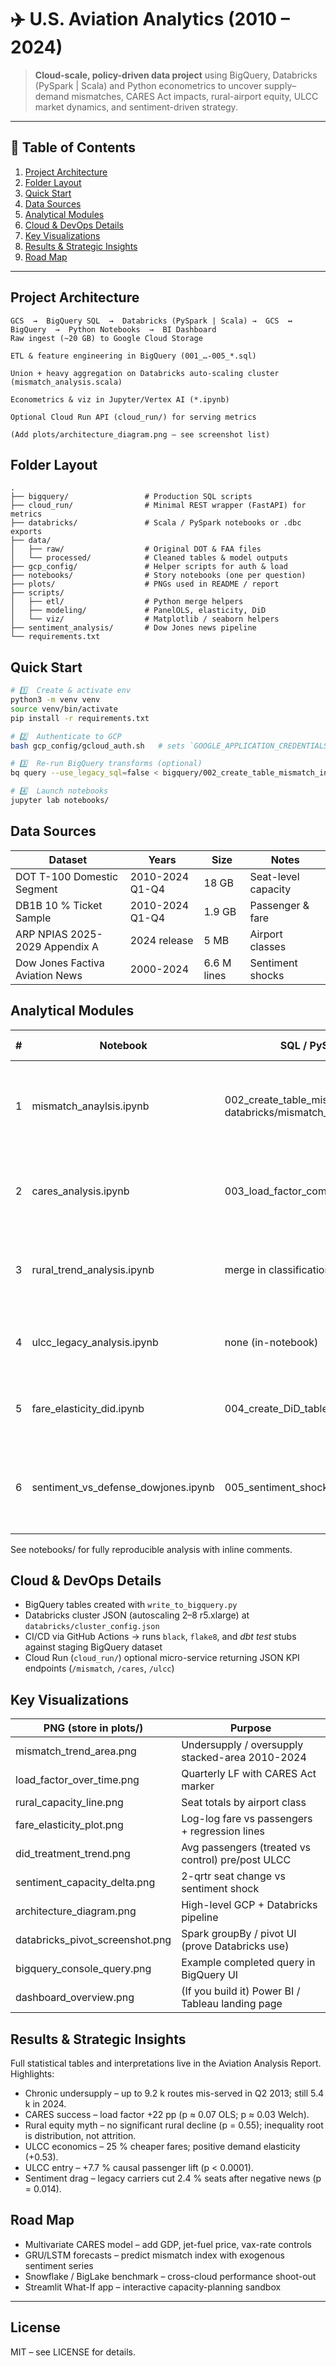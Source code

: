 # ✈️ U.S. Aviation Analytics (2010 – 2024)

> **Cloud-scale, policy-driven data project** using BigQuery, Databricks (PySpark | Scala) and Python econometrics to uncover supply–demand mismatches, CARES Act impacts, rural-airport equity, ULCC market dynamics, and sentiment-driven strategy.

---

## 📑 Table of Contents

1. [Project Architecture](#project-architecture)
2. [Folder Layout](#folder-layout)
3. [Quick Start](#quick-start)
4. [Data Sources](#data-sources)
5. [Analytical Modules](#analytical-modules)
6. [Cloud & DevOps Details](#cloud--devops-details)
7. [Key Visualizations](#key-visualizations)
8. [Results & Strategic Insights](#results--strategic-insights)
9. [Road Map](#road-map)

---

## Project Architecture

```text
GCS  →  BigQuery SQL  →  Databricks (PySpark | Scala) →  GCS  ↔  BigQuery  →  Python Notebooks  →  BI Dashboard
Raw ingest (~20 GB) to Google Cloud Storage

ETL & feature engineering in BigQuery (001_…-005_*.sql)

Union + heavy aggregation on Databricks auto-scaling cluster (mismatch_analysis.scala)

Econometrics & viz in Jupyter/Vertex AI (*.ipynb)

Optional Cloud Run API (cloud_run/) for serving metrics

(Add plots/architecture_diagram.png – see screenshot list)
```

## Folder Layout

```text
.
├── bigquery/                 # Production SQL scripts
├── cloud_run/                # Minimal REST wrapper (FastAPI) for metrics
├── databricks/               # Scala / PySpark notebooks or .dbc exports
├── data/
│   ├── raw/                  # Original DOT & FAA files
│   └── processed/            # Cleaned tables & model outputs
├── gcp_config/               # Helper scripts for auth & load
├── notebooks/                # Story notebooks (one per question)
├── plots/                    # PNGs used in README / report
├── scripts/
│   ├── etl/                  # Python merge helpers
│   ├── modeling/             # PanelOLS, elasticity, DiD
│   └── viz/                  # Matplotlib / seaborn helpers
├── sentiment_analysis/       # Dow Jones news pipeline
└── requirements.txt
```

## Quick Start

```bash
# 1️⃣  Create & activate env
python3 -m venv venv
source venv/bin/activate
pip install -r requirements.txt

# 2️⃣  Authenticate to GCP
bash gcp_config/gcloud_auth.sh   # sets `GOOGLE_APPLICATION_CREDENTIALS`

# 3️⃣  Re-run BigQuery transforms (optional)
bq query --use_legacy_sql=false < bigquery/002_create_table_mismatch_index.sql

# 4️⃣  Launch notebooks
jupyter lab notebooks/
```

## Data Sources

| Dataset | Years | Size | Notes |
| --- | --- | --- | --- |
| DOT T-100 Domestic Segment | 2010-2024 Q1-Q4 | 18 GB | Seat-level capacity |
| DB1B 10 % Ticket Sample | 2010-2024 Q1-Q4 | 1.9 GB | Passenger & fare |
| ARP NPIAS 2025-2029 Appendix A | 2024 release | 5 MB | Airport classes |
| Dow Jones Factiva Aviation News | 2000-2024 | 6.6 M lines | Sentiment shocks |

## Analytical Modules

| # | Notebook | SQL / PySpark | Business Question |
| --- | --- | --- | --- |
| 1 | mismatch_anaylsis.ipynb | 002_create_table_mismatch_index.sql, databricks/mismatch_analysis.scala | Do airlines misalign seat supply and demand? |
| 2 | cares_analysis.ipynb | 003_load_factor_compute.sql | Did the CARES Act restore load factors? |
| 3 | rural_trend_analysis.ipynb | merge in classification_airports.csv | Are non-hub (rural) airports losing capacity? |
| 4 | ulcc_legacy_analysis.ipynb | none (in-notebook) | How do ULCCs differ in price & demand? |
| 5 | fare_elasticity_did.ipynb | 004_create_DiD_table.sql | Causal impact of ULCC entry (DiD)? |
| 6 | sentiment_vs_defense_dowjones.ipynb | 005_sentiment_shock_summary.sql | Do negative news shocks trigger capacity cuts? |

See notebooks/ for fully reproducible analysis with inline comments.

## Cloud & DevOps Details

- BigQuery tables created with `write_to_bigquery.py`
- Databricks cluster JSON (autoscaling 2–8 r5.xlarge) at `databricks/cluster_config.json`
- CI/CD via GitHub Actions → runs `black`, `flake8`, and _dbt test_ stubs against staging BigQuery dataset
- Cloud Run (`cloud_run/`) optional micro-service returning JSON KPI endpoints (`/mismatch`, `/cares`, `/ulcc`)

## Key Visualizations

| PNG (store in plots/) | Purpose |
| --- | --- |
| mismatch_trend_area.png | Undersupply / oversupply stacked-area 2010-2024 |
| load_factor_over_time.png | Quarterly LF with CARES Act marker |
| rural_capacity_line.png | Seat totals by airport class |
| fare_elasticity_plot.png | Log-log fare vs passengers + regression lines |
| did_treatment_trend.png | Avg passengers (treated vs control) pre/post ULCC |
| sentiment_capacity_delta.png | 2-qrtr seat change vs sentiment shock |
| architecture_diagram.png | High-level GCP + Databricks pipeline |
| databricks_pivot_screenshot.png | Spark groupBy / pivot UI (prove Databricks use) |
| bigquery_console_query.png | Example completed query in BigQuery UI |
| dashboard_overview.png | (If you build it) Power BI / Tableau landing page |

## Results & Strategic Insights

Full statistical tables and interpretations live in the Aviation Analysis Report. Highlights:

- Chronic undersupply – up to 9.2 k routes mis-served in Q2 2013; still 5.4 k in 2024.
- CARES success – load factor +22 pp (p ≈ 0.07 OLS; p ≈ 0.03 Welch).
- Rural equity myth – no significant rural decline (p = 0.55); inequality root is distribution, not attrition.
- ULCC economics – 25 % cheaper fares; positive demand elasticity (+0.53).
- ULCC entry – +7.7 % causal passenger lift (p < 0.0001).
- Sentiment drag – legacy carriers cut 2.4 % seats after negative news (p = 0.014).

## Road Map

- Multivariate CARES model – add GDP, jet-fuel price, vax-rate controls
- GRU/LSTM forecasts – predict mismatch index with exogenous sentiment series
- Snowflake / BigLake benchmark – cross-cloud performance shoot-out
- Streamlit What-If app – interactive capacity-planning sandbox

---

## License

MIT – see LICENSE for details.
